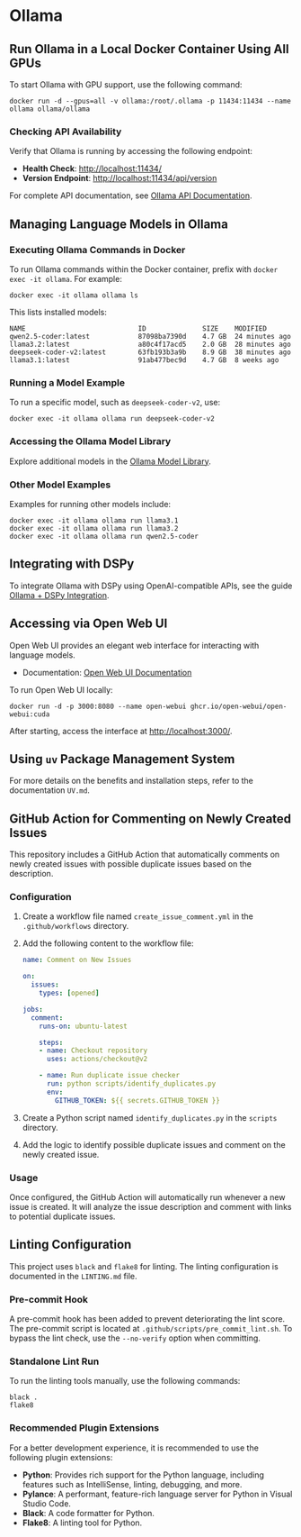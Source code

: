 # Ollama

## Run Ollama in a Local Docker Container Using All GPUs

To start Ollama with GPU support, use the following command:

    docker run -d --gpus=all -v ollama:/root/.ollama -p 11434:11434 --name ollama ollama/ollama

### Checking API Availability

Verify that Ollama is running by accessing the following endpoint:

- **Health Check**: [http://localhost:11434/](http://localhost:11434/)
- **Version Endpoint**: [http://localhost:11434/api/version](http://localhost:11434/api/version)

For complete API documentation, see [Ollama API Documentation](https://github.com/ollama/ollama/blob/main/docs/api.md).

## Managing Language Models in Ollama

### Executing Ollama Commands in Docker

To run Ollama commands within the Docker container, prefix with `docker exec -it ollama`. For example:

    docker exec -it ollama ollama ls

This lists installed models:

    NAME                            ID              SIZE    MODIFIED
    qwen2.5-coder:latest            87098ba7390d    4.7 GB  24 minutes ago
    llama3.2:latest                 a80c4f17acd5    2.0 GB  28 minutes ago
    deepseek-coder-v2:latest        63fb193b3a9b    8.9 GB  38 minutes ago
    llama3.1:latest                 91ab477bec9d    4.7 GB  8 weeks ago

### Running a Model Example

To run a specific model, such as `deepseek-coder-v2`, use:

    docker exec -it ollama ollama run deepseek-coder-v2

### Accessing the Ollama Model Library

Explore additional models in the [Ollama Model Library](https://ollama.com/library).

### Other Model Examples

Examples for running other models include:

    docker exec -it ollama ollama run llama3.1
    docker exec -it ollama ollama run llama3.2
    docker exec -it ollama ollama run qwen2.5-coder

## Integrating with DSPy

To integrate Ollama with DSPy using OpenAI-compatible APIs, see the guide [Ollama + DSPy Integration](https://gist.github.com/jrknox1977/78c17e492b5a75ee5bbaf9673aee4641).

## Accessing via Open Web UI

Open Web UI provides an elegant web interface for interacting with language models.

- Documentation: [Open Web UI Documentation](https://docs.openwebui.com/)

To run Open Web UI locally:

    docker run -d -p 3000:8080 --name open-webui ghcr.io/open-webui/open-webui:cuda

After starting, access the interface at [http://localhost:3000/](http://localhost:3000/).

## Using `uv` Package Management System

For more details on the benefits and installation steps, refer to the documentation `UV.md`.

## GitHub Action for Commenting on Newly Created Issues

This repository includes a GitHub Action that automatically comments on newly created issues with possible duplicate issues based on the description.

### Configuration

1. Create a workflow file named `create_issue_comment.yml` in the `.github/workflows` directory.
2. Add the following content to the workflow file:

    ```yaml
    name: Comment on New Issues

    on:
      issues:
        types: [opened]

    jobs:
      comment:
        runs-on: ubuntu-latest

        steps:
        - name: Checkout repository
          uses: actions/checkout@v2

        - name: Run duplicate issue checker
          run: python scripts/identify_duplicates.py
          env:
            GITHUB_TOKEN: ${{ secrets.GITHUB_TOKEN }}
    ```

3. Create a Python script named `identify_duplicates.py` in the `scripts` directory.
4. Add the logic to identify possible duplicate issues and comment on the newly created issue.

### Usage

Once configured, the GitHub Action will automatically run whenever a new issue is created. It will analyze the issue description and comment with links to potential duplicate issues.

## Linting Configuration

This project uses `black` and `flake8` for linting. The linting configuration is documented in the `LINTING.md` file.

### Pre-commit Hook

A pre-commit hook has been added to prevent deteriorating the lint score. The pre-commit script is located at `.github/scripts/pre_commit_lint.sh`. To bypass the lint check, use the `--no-verify` option when committing.

### Standalone Lint Run

To run the linting tools manually, use the following commands:

    black .
    flake8

### Recommended Plugin Extensions

For a better development experience, it is recommended to use the following plugin extensions:

- **Python**: Provides rich support for the Python language, including features such as IntelliSense, linting, debugging, and more.
- **Pylance**: A performant, feature-rich language server for Python in Visual Studio Code.
- **Black**: A code formatter for Python.
- **Flake8**: A linting tool for Python.
